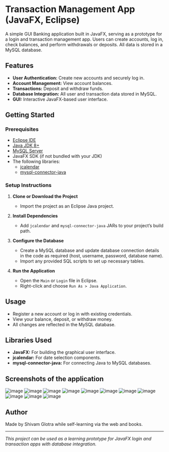 # Transaction Management App (JavaFX, Eclipse)

A simple GUI Banking application built in JavaFX, serving as a prototype for a login and transaction management app. Users can create accounts, log in, check balances, and perform withdrawals or deposits. All data is stored in a MySQL database.

## Features

- **User Authentication:** Create new accounts and securely log in.
- **Account Management:** View account balances.
- **Transactions:** Deposit and withdraw funds.
- **Database Integration:** All user and transaction data stored in MySQL.
- **GUI:** Interactive JavaFX-based user interface.

## Getting Started

### Prerequisites

- [Eclipse IDE](https://www.eclipse.org/downloads/)
- [Java JDK 8+](https://www.oracle.com/java/technologies/javase-downloads.html)
- [MySQL Server](https://dev.mysql.com/downloads/mysql/)
- JavaFX SDK (if not bundled with your JDK)
- The following libraries:
  - [jcalendar](https://toedter.com/jcalendar/)
  - [mysql-connector-java](https://dev.mysql.com/downloads/connector/j/)

### Setup Instructions

1. **Clone or Download the Project**
   - Import the project as an Eclipse Java project.

2. **Install Dependencies**
   - Add `jcalendar` and `mysql-connector-java` JARs to your project’s build path.

3. **Configure the Database**
   - Create a MySQL database and update database connection details in the code as required (host, username, password, database name).
   - Import any provided SQL scripts to set up necessary tables.

4. **Run the Application**
   - Open the `Main` or `Login` file in Eclipse.
   - Right-click and choose `Run As > Java Application`.

## Usage

- Register a new account or log in with existing credentials.
- View your balance, deposit, or withdraw money.
- All changes are reflected in the MySQL database.

## Libraries Used

- **JavaFX:** For building the graphical user interface.
- **jcalendar:** For date selection components.
- **mysql-connector-java:** For connecting Java to MySQL databases.

## Screenshots of the application
  ![image](https://github.com/user-attachments/assets/05305dd7-d240-4ae7-882b-87aed6b5c4f4)
  ![image](https://github.com/user-attachments/assets/ef3ddeec-2260-472a-b0d0-c2288d116c38)
  ![image](https://github.com/user-attachments/assets/e87d837e-7808-45ae-aac1-5141103de59d)
  ![image](https://github.com/user-attachments/assets/a514fe51-23cd-48cd-afcd-020195858318)
  ![image](https://github.com/user-attachments/assets/1475ed50-0ee1-4503-8ad8-df50b46a7a44)
  ![image](https://github.com/user-attachments/assets/714929d7-3314-43c1-b443-92c1b67d4289)
  ![image](https://github.com/user-attachments/assets/540b12f1-5490-495d-83c5-f91a1d9baec8)
  ![image](https://github.com/user-attachments/assets/24d9a62c-858a-427d-bcbc-9cef6fa58504)
  ![image](https://github.com/user-attachments/assets/57bea594-3467-493d-b2c6-95bfe580b380)
  ![image](https://github.com/user-attachments/assets/0cdd7192-2410-4003-8b3c-56694a534405)
  ![image](https://github.com/user-attachments/assets/889fb621-4782-4206-8873-d4855807e0bf)


## Author

Made by Shivam Glotra while self-learning via the web and books.

---

*This project can be used as a learning prototype for JavaFX login and transaction apps with database integration.*
